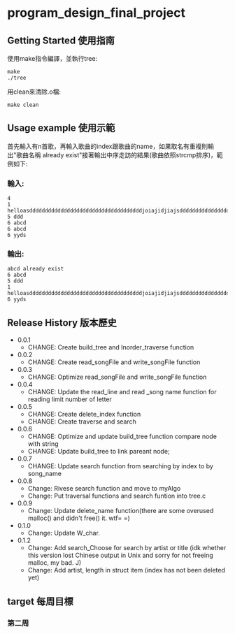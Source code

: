 # program_design_final_project

## Getting Started 使用指南

使用make指令編譯，並執行tree:
```
make
./tree
```
用clean來清除.o檔:
```
make clean
```
## Usage example 使用示範
首先輸入有n首歌，再輸入歌曲的index跟歌曲的name，如果取名有重複則輸出"歌曲名稱 already exist"接著輸出中序走訪的結果(歌曲依照strcmp排序)，範例如下:
### 輸入:
```
4
1 helloasddddddddddddddddddddddddddddddddddddjoiajidjiajsddddddddddddddddddddddddddddddddddddoiajsdijasijdajdsi
5 ddd
6 abcd
6 abcd
6 yyds
```
### 輸出:
```
abcd already exist
6 abcd
5 ddd
1 helloasddddddddddddddddddddddddddddddddddddjoiajidjiajsddddddddddddddddddddddddddddddddddddoiajsd...
6 yyds
```
## Release History 版本歷史

* 0.0.1
    * CHANGE: Create build_tree and Inorder_traverse function
* 0.0.2
    * CHANGE: Create read_songFile and write_songFile function
* 0.0.3
    * CHANGE: Optimize read_songFile and write_songFile function
* 0.0.4
    * CHANGE: Update the read_line and read _song name function for reading limit number of letter
* 0.0.5
    * CHANGE: Create delete_index function
    * CHANGE: Create traverse and search
* 0.0.6
    * CHANGE: Optimize and update build_tree function compare node with string
    * CHANGE: Update build_tree to link pareant node;
* 0.0.7
    * CHANGE: Update search function from searching by index to by song_name
* 0.0.8
    * Change: Rivese search function and move to myAlgo
    * Change: Put traversal functions and search funtion into tree.c
* 0.0.9
    * Change: Update delete_name function(there are some overused malloc() and didn't free() it. wtf= =)
* 0.1.0
    * Change: Update W_char.
* 0.1.2
    * Change: Add search_Choose for search by artist or title 
              (idk whether this version lost Chinese output in Unix and sorry for not freeing malloc, my bad. J)
    * Change: Add artist, length in struct item (index has not been deleted yet)
## target 每周目標

### 第二周
